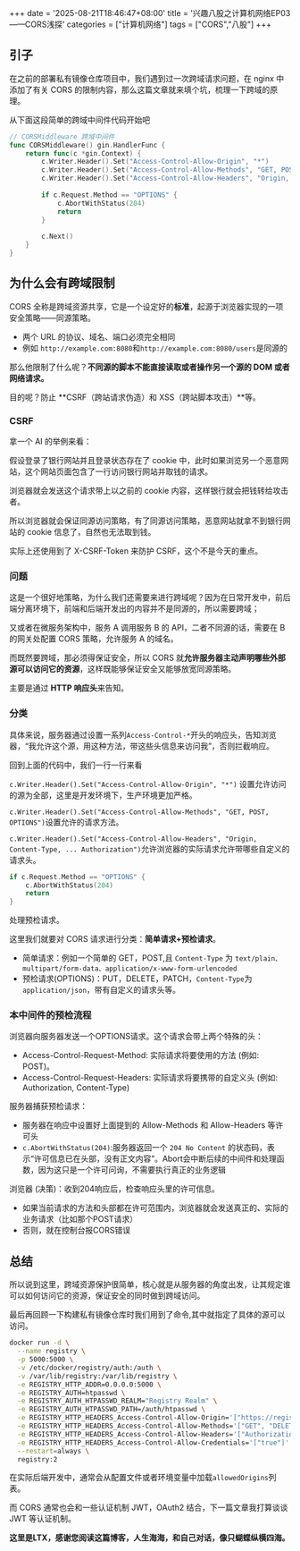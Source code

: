+++
date = '2025-08-21T18:46:47+08:00'
title = '兴趣八股之计算机网络EP03——CORS浅探'
categories = ["计算机网络"]
tags = ["CORS","八股"]
+++

## 引子

在之前的部署私有镜像仓库项目中，我们遇到过一次跨域请求问题，在 nginx 中添加了有关 CORS 的限制内容，那么这篇文章就来填个坑，梳理一下跨域的原理。

从下面这段简单的跨域中间件代码开始吧

```go
// CORSMiddleware 跨域中间件
func CORSMiddleware() gin.HandlerFunc {
	return func(c *gin.Context) {
		c.Writer.Header().Set("Access-Control-Allow-Origin", "*")
		c.Writer.Header().Set("Access-Control-Allow-Methods", "GET, POST, OPTIONS")
		c.Writer.Header().Set("Access-Control-Allow-Headers", "Origin, Content-Type, Content-Length, Accept-Encoding, X-CSRF-Token, Authorization")
		
		if c.Request.Method == "OPTIONS" {
			c.AbortWithStatus(204)
			return
		}
		
		c.Next()
	}
}
```

## 为什么会有跨域限制

CORS 全称是跨域资源共享，它是一个设定好的**标准**，起源于浏览器实现的一项安全策略——同源策略。

- 两个 URL 的协议、域名、端口必须完全相同
- 例如 `http://example.com:8080`和`http://example.com:8080/users`是同源的

那么他限制了什么呢？**不同源的脚本不能直接读取或者操作另一个源的 DOM 或者网络请求。**

目的呢？防止 **CSRF（跨站请求伪造）和 XSS（跨站脚本攻击）**等。

### CSRF

拿一个 AI 的举例来看：

假设登录了银行网站并且登录状态存在了 cookie 中，此时如果浏览另一个恶意网站，这个网站页面包含了一行访问银行网站并取钱的请求。

浏览器就会发送这个请求带上以之前的 cookie 内容，这样银行就会把钱转给攻击者。

所以浏览器就会保证同源访问策略，有了同源访问策略，恶意网站就拿不到银行网站的 cookie 信息了，自然也无法取到钱。

实际上还使用到了 X-CSRF-Token 来防护 CSRF，这个不是今天的重点。

### 问题

这是一个很好地策略，为什么我们还需要来进行跨域呢？因为在日常开发中，前后端分离环境下，前端和后端开发出的内容并不是同源的，所以需要跨域；

又或者在微服务架构中，服务 A 调用服务 B 的 API，二者不同源的话，需要在 B 的网关处配置 CORS 策略，允许服务 A 的域名。

而既然要跨域，那必须得保证安全，所以 CORS 就**允许服务器主动声明哪些外部源可以访问它的资源**，这样既能够保证安全又能够放宽同源策略。

主要是通过 **HTTP 响应头**来告知。

### 分类

具体来说，服务器通过设置一系列`Access-Control-*`开头的响应头，告知浏览器，“我允许这个源，用这种方法，带这些头信息来访问我”，否则拦截响应。

回到上面的代码中，我们一行一行来看

`c.Writer.Header().Set("Access-Control-Allow-Origin", "*")` 设置允许访问的源为全部，这里是开发环境下，生产环境更加严格。

`c.Writer.Header().Set("Access-Control-Allow-Methods", "GET, POST, OPTIONS")`设置允许的请求方法。

`c.Writer.Header().Set("Access-Control-Allow-Headers", "Origin, Content-Type, ... Authorization")`允许浏览器的实际请求允许带哪些自定义的请求头。

```go
if c.Request.Method == "OPTIONS" {
    c.AbortWithStatus(204)
    return
}
```

处理预检请求。

这里我们就要对 CORS 请求进行分类：**简单请求+预检请求**。

- 简单请求：例如一个简单的 GET，POST,且 `Content-Type` 为 `text/plain、multipart/form-data、application/x-www-form-urlencoded`
- 预检请求(OPTIONS)：PUT，DELETE，PATCH，`Content-Type`为`application/json`，带有自定义的请求头等。

### 本中间件的预检流程

浏览器向服务器发送一个OPTIONS请求。这个请求会带上两个特殊的头：

- Access-Control-Request-Method: 实际请求将要使用的方法 (例如: POST)。
- Access-Control-Request-Headers: 实际请求将要携带的自定义头 (例如: Authorization, Content-Type)

服务器捕获预检请求：

- 服务器在响应中设置好上面提到的 Allow-Methods 和 Allow-Headers 等许可头
- `c.AbortWithStatus(204)`:服务器返回一个 `204 No Content` 的状态码，表示“许可信息已在头部，没有正文内容”。Abort会中断后续的中间件和处理函数，因为这只是一个许可问询，不需要执行真正的业务逻辑

浏览器 (决策)：收到204响应后，检查响应头里的许可信息。

- 如果当前请求的方法和头部都在许可范围内，浏览器就会发送真正的、实际的业务请求（比如那个POST请求）
- 否则，就在控制台报CORS错误

## 总结

所以说到这里，跨域资源保护很简单，核心就是从服务器的角度出发，让其规定谁可以如何访问它的资源，保证安全的同时做到跨域访问。

最后再回顾一下构建私有镜像仓库时我们用到了命令,其中就指定了具体的源可以访问。

```bash
docker run -d \
  --name registry \
  -p 5000:5000 \
  -v /etc/docker/registry/auth:/auth \
  -v /var/lib/registry:/var/lib/registry \
  -e REGISTRY_HTTP_ADDR=0.0.0.0:5000 \
  -e REGISTRY_AUTH=htpasswd \
  -e REGISTRY_AUTH_HTPASSWD_REALM="Registry Realm" \
  -e REGISTRY_AUTH_HTPASSWD_PATH=/auth/htpasswd \
  -e REGISTRY_HTTP_HEADERS_Access-Control-Allow-Origin='["https://registryui.bfsmlt.top"]' \
  -e REGISTRY_HTTP_HEADERS_Access-Control-Allow-Methods='["GET", "DELETE", "PUT", "POST", "OPTIONS"]' \
  -e REGISTRY_HTTP_HEADERS_Access-Control-Allow-Headers='["Authorization", "Accept", "Cache-Control", "Content-Type"]' \
  -e REGISTRY_HTTP_HEADERS_Access-Control-Allow-Credentials='["true"]' \
  --restart=always \
  registry:2
```

在实际后端开发中，通常会从配置文件或者环境变量中加载`allowedOrigins`列表。

而 CORS 通常也会和一些认证机制 JWT，OAuth2 结合，下一篇文章我打算谈谈 JWT 等认证机制。

**这里是LTX，感谢您阅读这篇博客，人生海海，和自己对话，像只蝴蝶纵横四海。**